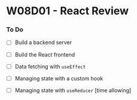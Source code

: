 # W08D01 - React Review

### To Do
- [ ] Build a backend server
- [ ] Build the React frontend
- [ ] Data fetching with `useEffect`
- [ ] Managing state with a custom hook
- [ ] Managing state with `useReducer` [time allowing]



















